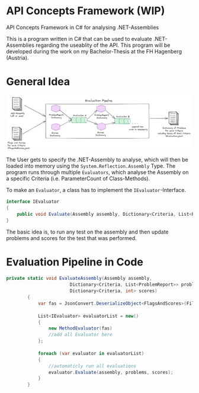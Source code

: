 # API Concepts Framework (WIP)
 API Concepts Framework in C# for analysing .NET-Assemblies

This is a program written in C# that can be used to evaluate .NET-Assemblies regarding the useablity of the API.
This program will be developed during the work on my Bachelor-Thesis at the FH Hagenberg (Austria).

# General Idea
![Pipeline](Documentation/Evaluation_Pipeline.PNG)

The User gets to specify the .NET-Assembly to analyse, which will then be loaded into memory using the `System.Reflection.Assembly` Type.
The program runs through multiple `Evaluators`, which analyse the Assembly on a specific Criteria (i.e. ParameterCount of Class-Methods).

To make an `Evaluator`, a class has to implement the `IEvaluator`-Interface.
```cs
interface IEvaluator
{
    public void Evaluate(Assembly assembly, Dictionary<Criteria, List<ProblemReport>> problems, Dictionary<Criteria, int> score);
}
```

The basic idea is, to run any test on the assembly and then update problems and scores for the test that was performed.

# Evaluation Pipeline in Code
```cs
private static void EvaluateAssembly(Assembly assembly,
                        Dictionary<Criteria, List<ProblemReport>> problems,
                        Dictionary<Criteria, int> scores)
        {
            var fas = JsonConvert.DeserializeObject<FlagsAndScores>(File.ReadAllText("FlagsAndScores.json"));

            List<IEvaluator> evaluatorList = new()
            {
                new MethodEvaluator(fas)
                //add all Evaluator here
            };

            foreach (var evaluator in evaluatorList)
            {
                //automaticly run all evaluations
                evaluator.Evaluate(assembly, problems, scores);
            }
        }
```
